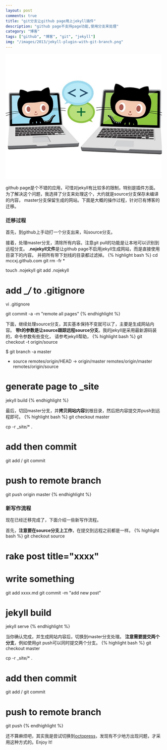 ```yaml
---
layout: post
comments: true
title: "git分支让github page用上jekyll插件"
description: "github page不支持page功能,使用分支来处理"
category: "博客"
tags: ["github", "博客", "git", "jekyll"]
img: "/images/2013/jekyll-plugin-with-git-branch.png"
---
```


![git分支让github page用上jekyll插件][2]

github page是个不错的应用，可惜对jekyll有比较多的限制，特别是插件方面。
为了解决这个问题，我选择了分支来处理这个，大约就是source分支保存未编译的内容，
master分支保留生成的网站。下面是大概的操作过程，针对已有博客的迁移。

### 迁移过程

首先，到github上手动打一个分支出来，叫source分支。

接着，处理master分支，清除所有内容。注意git pull的功能是让本地可以识别到远程分支。
**.nojekyll文件**是让github page不启用jekyll生成网站，而是直接使用目录下的内容。
并把所有带下划线的目录都过滤掉。
{% highlight bash %}
cd mccxj.github.com
git rm -fr *

touch .nojekyll
git add .nojekyll

# add _*/* to .gitignore
vi .gitignore

git commit -a -m "remote all pages"
{% endhighlight %}

下面，继续处理source分支，其实基本保持不变就可以了，主要是生成网站内容。
**带t的参数是让source跟踪远程source分支**。我的jekyll是采用最新源码装的，命令参数有些变化，
请参考jekyll帮助，
{% highlight bash %}
git checkout -t origin/source

$ git branch -a
  master
* source
  remotes/origin/HEAD -> origin/master
  remotes/origin/master
  remotes/origin/source

# generate page to _site
jekyll build
{% endhighlight %}

最后，切回master分支，并**拷贝网站内容**到根目录，然后把内容提交并push到远程即可。
{% highlight bash %}
git checkout master

cp -r _site/* .

# add then commit
git add / git commit

# push to remote branch
git push origin master
{% endhighlight %}

### 新写作流程
现在已经迁移完成了，下面介绍一些新写作流程。

首先，**注意要在source分支上工作**，在提交到远程之前都是一样。
{% highlight bash %}
git checkout source

# rake post title="xxxx"
# write something
git add xxxx.md
git commit -m "add new post"

# jekyll build
jekyll serve
{% endhighlight %}

当你确认完成，并生成网站内容后，切换到master分支处理。
**注意需要提交两个分支**，例如使用git push可以同时提交两个分支。
{% highlight bash %}
git checkout master

cp -r _site/* .

# add then commit
git add / git commit

# push to remote branch
git push
{% endhighlight %}

还不算麻烦吧，其实我是尝试切换到[octopress][1]，发现有不少地方出现问题，才采用这种方式的。Enjoy It!

 [1]: http://octopress.org/
 [2]: /assets/images/2013/jekyll-plugin-with-git-branch.png